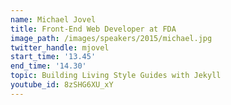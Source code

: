 ```yaml
---
name: Michael Jovel
title: Front-End Web Developer at FDA
image_path: /images/speakers/2015/michael.jpg
twitter_handle: mjovel
start_time: '13.45'
end_time: '14.30'
topic: Building Living Style Guides with Jekyll
youtube_id: 8zSHG6XU_xY
---
```

